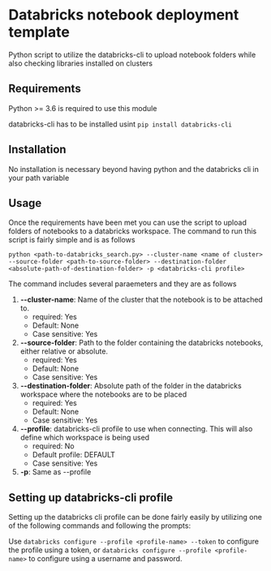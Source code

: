 # Databricks notebook deployment template
Python script to utilize the databricks-cli to upload notebook folders while also checking libraries installed on clusters


## Requirements

Python >= 3.6 is required to use this module

databricks-cli has to be installed usint ``pip install databricks-cli``

## Installation
No installation is necessary beyond having python and the databricks cli in your path variable

## Usage
Once the requirements have been met you can use the script to upload folders of notebooks to a databricks workspace. The command to run this script is fairly simple and is as follows

``python <path-to-databricks_search.py> --cluster-name <name of cluster> --source-folder <path-to-source-folder> --destination-folder <absolute-path-of-destination-folder> -p <databricks-cli profile>``

The command includes several paraemeters and they are as follows
1. **--cluster-name**: Name of the cluster that the notebook is to be attached to.
    * required: Yes
    * Default: None
    * Case sensitive: Yes
2. **--source-folder**: Path to the folder containing the databricks notebooks, either relative or absolute.
    * required: Yes
    * Default: None
    * Case sensitive: Yes
3. **--destination-folder**:  Absolute path of the folder in the databricks workspace where the notebooks are to be placed
    * required: Yes
    * Default: None
    * Case sensitive: Yes
4. **--profile**:  databricks-cli profile to use when connecting. This will also define which workspace is being used
    * required: No
    * Default profile: DEFAULT 
    * Case sensitive: Yes
5. **-p**:  Same as --profile

## Setting up databricks-cli profile
Setting up the databricks cli profile can be done fairly easily by utilizing one of the following commands and following the prompts:

Use ``databricks configure --profile <profile-name> --token`` to configure the profile using a token, or ``databricks configure --profile <profile-name>`` to configure using a username and password.
